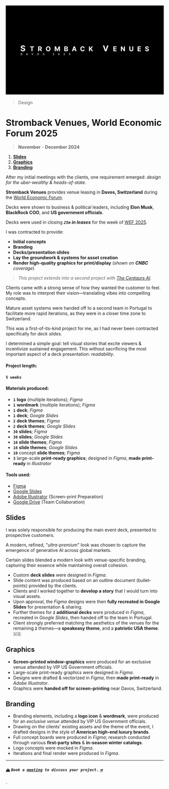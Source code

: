 ![_Stromback Venues @ Davos 2025, **2024**_](/public/photos/stromback/stromback-davos.png "Stromback Venues, Davos 2025 Title Card, Alfred R. Duarte 2024")

> Design

# Stromback Venues, World Economic Forum 2025

> **November** - **December 2024**

1. [**Slides**](#slides)
2. [**Graphics**](#graphics)
3. [**Branding**](#branding)

After my initial meetings with the clients, one requirement emerged: _design for the uber-wealthy & heads-of-state_.

**Stromback Venues** provides venue leasing in **Davos, Switzerland** during the [World Economic Forum](https://www.weforum.org/ "The World Economic Forum").

Decks were shown to business & political leaders, including **Elon Musk**, **BlackRock COO**, and **US government officials**.

Decks were used in closing _**`25m`** **in leases**_ for the week of [WEF 2025](https://www.stromback.com/davos "Stromback – Davos Experiences").

I was contracted to provide:

- **Initial concepts**
- **Branding**
- **Decks/presentation slides**
- **Lay the groundwork & systems for asset creation**
- **Render high-quality graphics for print/display** (_shown on **CNBC** coverage_)

> _This project extends into a second project with [The Centaurs AI](/portfolio/design/the-centaurs-ai-summit-davos-25-2024/ "The Centaurs AI Summit (Davos '25), 2024")._

Clients came with a strong sense of how they wanted the customer to feel. My role was to interpret their vision—translating vibes into compelling concepts.

Mature asset systems were handed off to a second team in Portugal to facilitate more rapid iterations, as they were in a closer time zone to Switzerland.

This was a first-of-its-kind project for me, as I had never been contracted specifically for _deck slides_.

I determined a simple goal: tell visual stories that excite viewers & incentivize sustained engagement. This without sacrificing the most important aspect of a deck presentation: _readability_.

#### Project length:

**`5 weeks`**

#### Materials produced:

- **`1`** **logo** (multiple iterations); _Figma_
- **`1`** **wordmark** (multiple iterations); _Figma_
- **`1`** **deck**; _Figma_
- **`1`** **deck**; _Google Slides_
- **`2`** **deck themes**; _Figma_
- **`2`** **deck themes**; _Google Slides_
- **`30`** **slides**; _Figma_
- **`30`** **slides**; _Google Slides_
- **`16`** **slide themes**; _Figma_
- **`16`** **slide themes**; _Google Slides_
- **`10`** concept **slide themes**; _Figma_
- **`3`** large-scale **print-ready graphics**; designed in _Figma_, **made print-ready** in _Illustrator_

#### Tools used:

- [Figma](https://www.figma.com/)
- [Google Slides](https://workspace.google.com/products/slides/)
- [Adobe Illustrator](https://www.adobe.com/products/illustrator.html) (Screen-print Preparation)
- [Google Drive](https://workspace.google.com/products/drive/) (Team Collaboration)

## Slides

I was solely responsible for producing the main event deck, presented to prospective customers.

A modern, refined, "_ultra-premium_" look was chosen to capture the emergence of generative AI across global markets.

Certain slides blended a modern look with venue-specific branding, capturing their essence while maintaining overall cohesion.

- Custom **deck slides** were designed in _Figma_.
- Slide content was produced based on an outline document (bullet-points) provided by the clients.
- Clients and I worked together to **develop a story** that I would turn into visual assets.
- Upon approval, the _Figma_ designs were then **fully recreated in Google Slides** for presentation & sharing.
- Further themes for **`2`** **additional decks** were produced in _Figma_, recreated in _Google Slides_, then handed off to the team in Portugal.
- Client strongly preferred matching the aesthetics of the venues for the remaining **`2`** themes—a **speakeasy theme**, and a **patriotic USA theme**. 🇺🇸

## Graphics

- **Screen-printed window-graphics** were produced for an exclusive venue attended by VIP US Government officials.
- Large-scale print-ready graphics were designed in _Figma_.
- Designs were drafted & vectorized in _Figma_, then **made print-ready** in _Adobe Illustrator_.
- Graphics were **handed off for screen-printing** near Davos, Switzerland.

## Branding

- Branding elements, including a **logo icon** & **wordmark**, were produced for an _exclusive venue_ attended by VIP US Government officials.
- Drawing on the clients' existing assets and the theme of the event, I drafted designs in the style of **American high-end luxury brands**.
- Full concept boards were produced in _Figma_; research conducted through various **first-party sites** & **in-season winter catalogs**.
- Logo concepts were mocked in _Figma_.
- Iterations and final render were produced in _Figma_.

---

#### [`🏔️`](mailto:alfred.r.duarte@gmail.com "Calendly – Alfred R. Duarte") **_`Book a `[`meeting`](mailto:alfred.r.duarte@gmail.com "Calendly – Alfred R. Duarte")` to discuss your project.` [`➔`](mailto:alfred.r.duarte@gmail.com "Calendly – Alfred R. Duarte")_**

.
